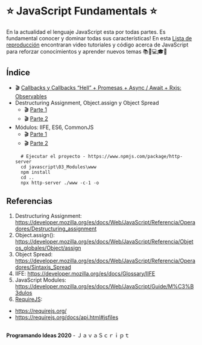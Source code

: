 # ⭐ JavaScript Fundamentals ⭐
En la actualidad el lenguaje JavaScript esta por todas partes. Es fundamental conocer y dominar todas sus características! En esta [Lista de reproducción](https://www.youtube.com/playlist?list=PLASYuXBkVl1SdcTp4QWMDt9OxmAVDCZBT) encontraran video tutoriales y código acerca de JavaScript para reforzar conocimientos y aprender nuevos temas 📚🎥💻🎓🥳


## Índice
  
- 🎬 [Callbacks y Callbacks “Hell” + Promesas + Async / Await + Rxjs: Observables](https://youtu.be/MUHMT8NMdhU)
- Destructuring Assignment, Object.assign y Object Spread
  - 🎬 [Parte 1](https://youtu.be/QbEeMtorvpw)
  - 🎬 [Parte 2](https://youtu.be/oTpLQDn7ZxI)
- Módulos: IIFE, ES6, CommonJS
  - 🎬 [Parte 1](https://youtu.be/oE2qqWzxOZE)
  - 🎬 [Parte 2](https://youtu.be/mXpUN6qXlb4)
  ```
    # Ejecutar el proyecto - https://www.npmjs.com/package/http-server
    cd javascript\03_Modules\www
    npm install
    cd ..
    npx http-server ./www -c-1 -o
  ```
 
 ## Referencias
1. Destructuring Assignment: https://developer.mozilla.org/es/docs/Web/JavaScript/Referencia/Operadores/Destructuring_assignment
2. Object.assign(): https://developer.mozilla.org/es/docs/Web/JavaScript/Referencia/Objetos_globales/Object/assign
3. Object Spread: https://developer.mozilla.org/es/docs/Web/JavaScript/Referencia/Operadores/Sintaxis_Spread
4. IIFE: https://developer.mozilla.org/es/docs/Glossary/IIFE
5. JavaScript Modules: https://developer.mozilla.org/es/docs/Web/JavaScript/Guide/M%C3%B3dulos
6. [RequireJS](https://requirejs.org/docs/download.html#requirejs):
  - https://requirejs.org/
  - https://requirejs.org/docs/api.html#jsfiles

##
**Programando Ideas 2020** - ＪａｖａＳｃｒｉｐｔ
##
